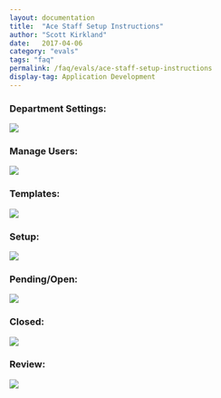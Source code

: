 ```yaml
---
layout: documentation
title:  "Ace Staff Setup Instructions"
author: "Scott Kirkland"
date:   2017-04-06
category: "evals"
tags: "faq"
permalink: /faq/evals/ace-staff-setup-instructions
display-tag: Application Development
---
```


### Department Settings:

[![](https://i.embed.ly/1/image?url=http%3A%2F%2Fucdavis.github.io%2FACE%2Fimages%2Ffaq%2FAceDeptButton2.png&key=afea23f29e5a4f63bd166897e3dc72df)](http://computing.caes.ucdavis.edu/faq/evals/ace-department-settings)

### Manage Users:

[![](https://i.embed.ly/1/image?url=http%3A%2F%2Fucdavis.github.io%2FACE%2Fimages%2Ffaq%2FAceManageUsersButton.png&key=afea23f29e5a4f63bd166897e3dc72df)](http://computing.caes.ucdavis.edu/faq/evals/ace-manage-users)

### Templates:

[![](https://i.embed.ly/1/image?url=http%3A%2F%2Fucdavis.github.io%2FACE%2Fimages%2Ffaq%2FAceTemplateButton.png&key=afea23f29e5a4f63bd166897e3dc72df)](http://computing.caes.ucdavis.edu/faq/evals/ace-templates)

### Setup:

[![](https://i.embed.ly/1/image?url=http%3A%2F%2Fucdavis.github.io%2FACE%2Fimages%2Ffaq%2FAceSetupButton.png&key=afea23f29e5a4f63bd166897e3dc72df)](http://computing.caes.ucdavis.edu/faq/evals/ace-setup-evals)

### Pending/Open:

[![](https://i.embed.ly/1/image?url=http%3A%2F%2Fucdavis.github.io%2FACE%2Fimages%2Ffaq%2FAcePendingOpenButton.png&key=afea23f29e5a4f63bd166897e3dc72df)](http://computing.caes.ucdavis.edu/faq/evals/ace-pending-open)

### Closed:

[![](https://i.embed.ly/1/image?url=http%3A%2F%2Fucdavis.github.io%2FACE%2Fimages%2Ffaq%2FAceClosedButton.png&key=afea23f29e5a4f63bd166897e3dc72df)](http://computing.caes.ucdavis.edu/faq/evals/ace-closed)

### Review:

[![](https://i.embed.ly/1/image?url=http%3A%2F%2Fucdavis.github.io%2FACE%2Fimages%2Ffaq%2FAceReviewButton.png&key=afea23f29e5a4f63bd166897e3dc72df)](http://computing.caes.ucdavis.edu/faq/evals/ace-review)
